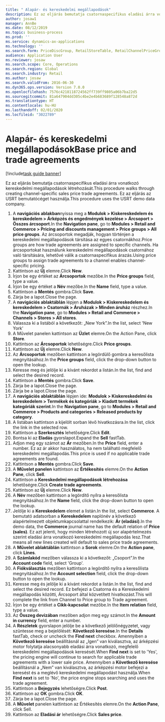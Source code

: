 ```yaml
---
title: " Alapár- és kereskedelmi megállapodások"
description: Ez az eljárás bemutatja csatornaspecifikus eladási árra vonatkozó kereskedelmi megállapodások létrehozását.
author: josaw1
manager: AnnBe
ms.date: 08/12/2019
ms.topic: business-process
ms.prod: ''
ms.service: dynamics-ax-applications
ms.technology: ''
ms.search.form: PriceDiscGroup, RetailStoreTable, RetailChannelPriceGroup, EcoResProductDetailsExtended, PriceDiscAdmTable, PriceDiscAdm
audience: Application User
ms.reviewer: josaw
ms.search.scope: Core, Operations
ms.search.region: Global
ms.search.industry: Retail
ms.author: josaw
ms.search.validFrom: 2016-06-30
ms.dyn365.ops.version: Version 7.0.0
ms.openlocfilehash: 7576c4218118724562ff739ff9805a06b7ba22d5
ms.sourcegitcommit: 81a647904dd305c4be2e4b683689f128548a872d
ms.translationtype: HT
ms.contentlocale: hu-HU
ms.lasthandoff: 02/01/2020
ms.locfileid: "3022789"
---
```

# <a name="base-price-and-trade-agreements"></a><span data-ttu-id="99c6d-103"> Alapár- és kereskedelmi megállapodások</span><span class="sxs-lookup"><span data-stu-id="99c6d-103">Base price and trade agreements</span></span>

[!include[task guide banner](../includes/task-guide-banner.md)]

<span data-ttu-id="99c6d-104">Ez az eljárás bemutatja csatornaspecifikus eladási árra vonatkozó kereskedelmi megállapodások létrehozását.</span><span class="sxs-lookup"><span data-stu-id="99c6d-104">This procedure walks through creating channel-specific sales price trade agreements.</span></span> <span data-ttu-id="99c6d-105">Ez az eljárás az USRT bemutatócéget használja.</span><span class="sxs-lookup"><span data-stu-id="99c6d-105">This procedure uses the USRT demo data company.</span></span>

1. <span data-ttu-id="99c6d-106">A **navigációs ablakban**nyissa meg a **Modulok > Kiskereskedelem és kereskedelem > Árképzés és engedmények kezelése > Árcsoport > Összes árcsoport**.</span><span class="sxs-lookup"><span data-stu-id="99c6d-106">In the **Navigation pane**, go to **Modules > Retail and Commerce > Pricing and discounts management > Price groups > All price groups**.</span></span> <span data-ttu-id="99c6d-107">Az árcsoportok megadják, hogyan történjen a kereskedelmi megállapodások társítása az egyes csatornákhoz.</span><span class="sxs-lookup"><span data-stu-id="99c6d-107">Price groups are how trade agreements are assigned to specific channels.</span></span> <span data-ttu-id="99c6d-108">Ha árcsoportokat használunk kereskedelmi megállapodások csatornához való társítására, lehetővé válik a csatornaspecifikus árazás.</span><span class="sxs-lookup"><span data-stu-id="99c6d-108">Using price groups to assign trade agreements to a channel enables channel-specific pricing.</span></span>  
2. <span data-ttu-id="99c6d-109">Kattintson az **Új** elemre.</span><span class="sxs-lookup"><span data-stu-id="99c6d-109">Click **New**.</span></span>
3. <span data-ttu-id="99c6d-110">Írjon be egy értéket az **Árcsoportok** mezőbe.</span><span class="sxs-lookup"><span data-stu-id="99c6d-110">In the **Price groups** field, type a value.</span></span>
4. <span data-ttu-id="99c6d-111">Írjon be egy értéket a **Név** mezőbe.</span><span class="sxs-lookup"><span data-stu-id="99c6d-111">In the **Name** field, type a value.</span></span>
5. <span data-ttu-id="99c6d-112">Kattintson a **Mentés** gombra.</span><span class="sxs-lookup"><span data-stu-id="99c6d-112">Click **Save**.</span></span>
6. <span data-ttu-id="99c6d-113">Zárja be a lapot.</span><span class="sxs-lookup"><span data-stu-id="99c6d-113">Close the page.</span></span>
7. <span data-ttu-id="99c6d-114">A **navigációs ablaktáblán** lépjen a **Modulok > Kiskereskedelem és kereskedelem > Csatornák > Áruházak > Minden áruház** részhez.</span><span class="sxs-lookup"><span data-stu-id="99c6d-114">In the **Navigation pane**, go to **Modules > Retail and Commerce > Channels > Stores > All stores**.</span></span>
8. <span data-ttu-id="99c6d-115">Válassza ki a listából a következőt: „New York”.</span><span class="sxs-lookup"><span data-stu-id="99c6d-115">In the list, select 'New York'</span></span>
9. <span data-ttu-id="99c6d-116">A Művelet panelen kattintson az **Üzlet** elemre.</span><span class="sxs-lookup"><span data-stu-id="99c6d-116">On the Action Pane, click **Store**.</span></span>
10. <span data-ttu-id="99c6d-117">Kattintson az **Árcsoportok** lehetőségre.</span><span class="sxs-lookup"><span data-stu-id="99c6d-117">Click **Price groups**.</span></span>
11. <span data-ttu-id="99c6d-118">Kattintson az **Új** elemre.</span><span class="sxs-lookup"><span data-stu-id="99c6d-118">Click **New**.</span></span>
12. <span data-ttu-id="99c6d-119">Az **Árcsoportok** mezőben kattintson a legördülő gombra a keresőlista megnyitásához.</span><span class="sxs-lookup"><span data-stu-id="99c6d-119">In the **Price groups** field, click the drop-down button to open the lookup.</span></span>
13. <span data-ttu-id="99c6d-120">Keresse meg és jelölje ki a kívánt rekordot a listán.</span><span class="sxs-lookup"><span data-stu-id="99c6d-120">In the list, find and select the desired record.</span></span>
14. <span data-ttu-id="99c6d-121">Kattintson a **Mentés** gombra.</span><span class="sxs-lookup"><span data-stu-id="99c6d-121">Click **Save**.</span></span>
15. <span data-ttu-id="99c6d-122">Zárja be a lapot.</span><span class="sxs-lookup"><span data-stu-id="99c6d-122">Close the page.</span></span>
16. <span data-ttu-id="99c6d-123">Zárja be a lapot.</span><span class="sxs-lookup"><span data-stu-id="99c6d-123">Close the page.</span></span>
17. <span data-ttu-id="99c6d-124">A **navigációs ablaktáblán** lépjen ide: **Modulok > Kiskereskedelmi és kereskedelem > Termékek és kategóriák > Kiadott termékek kategóriák szerint**.</span><span class="sxs-lookup"><span data-stu-id="99c6d-124">In the **Navigation pane**, go to **Modules > Retail and Commerce > Products and categories > Released products by category**.</span></span>
18. <span data-ttu-id="99c6d-125">A listában kattintson a kijelölt sorban lévő hivatkozásra.</span><span class="sxs-lookup"><span data-stu-id="99c6d-125">In the list, click the link in the selected row.</span></span>
19. <span data-ttu-id="99c6d-126">Kattintson a **Szerkesztés** lehetőségre.</span><span class="sxs-lookup"><span data-stu-id="99c6d-126">Click **Edit**.</span></span>
20. <span data-ttu-id="99c6d-127">Bontsa ki az **Eladás** gyorslapot.</span><span class="sxs-lookup"><span data-stu-id="99c6d-127">Expand the **Sell** fastTab.</span></span>
21. <span data-ttu-id="99c6d-128">Adjon meg egy számot az **Ár** mezőben.</span><span class="sxs-lookup"><span data-stu-id="99c6d-128">In the **Price** field, enter a number.</span></span> <span data-ttu-id="99c6d-129">Ez az ár akkor használatos, ha nem található megfelelő kereskedelmi megállapodás.</span><span class="sxs-lookup"><span data-stu-id="99c6d-129">This price is used if no applicable trade agreements are found.</span></span>  
22. <span data-ttu-id="99c6d-130">Kattintson a **Mentés** gombra.</span><span class="sxs-lookup"><span data-stu-id="99c6d-130">Click **Save**.</span></span>
23. <span data-ttu-id="99c6d-131">A **Művelet panelen** kattintson az **Értékesítés** elemre.</span><span class="sxs-lookup"><span data-stu-id="99c6d-131">On the **Action Pane**, click **Sell**.</span></span>
24. <span data-ttu-id="99c6d-132">Kattintson a **Kereskedelmi megállapodások létrehozása** lehetőségre.</span><span class="sxs-lookup"><span data-stu-id="99c6d-132">Click **Create trade agreements**.</span></span>
25. <span data-ttu-id="99c6d-133">Kattintson az **Új** elemre.</span><span class="sxs-lookup"><span data-stu-id="99c6d-133">Click **New**.</span></span>
26. <span data-ttu-id="99c6d-134">A **Név** mezőben kattintson a legördítő nyílra a keresőlista megnyitásához.</span><span class="sxs-lookup"><span data-stu-id="99c6d-134">In the **Name** field, click the drop-down button to open the lookup.</span></span>
27. <span data-ttu-id="99c6d-135">Jelölje ki a **Kereskedelem** elemet a listán.</span><span class="sxs-lookup"><span data-stu-id="99c6d-135">In the list, select **Commerce**.</span></span> <span data-ttu-id="99c6d-136">A bemutató adatsorban a **Kereskedelem** naplónév a következő alapértelmezett objektumkapcsolattal rendelkezik: **Ár (eladási)**.</span><span class="sxs-lookup"><span data-stu-id="99c6d-136">In the demo data, the **Commerce** journal name has the default relation of **Price (sales)**.</span></span> <span data-ttu-id="99c6d-137">Ez azt jelenti, hogy minden létrehozott új sor alapértelmezés szerint eladási árra vonatkozó kereskedelmi megállapodás lesz.</span><span class="sxs-lookup"><span data-stu-id="99c6d-137">That means all new lines created will default to sales price trade agreements.</span></span>  
28. <span data-ttu-id="99c6d-138">A **Művelet ablaktáblán** kattintson a **Sorok** elemre.</span><span class="sxs-lookup"><span data-stu-id="99c6d-138">On the **Action pane**, click **Lines**.</span></span>
29. <span data-ttu-id="99c6d-139">A **Számlakód** mezőben válassza ki a következőt: „Csoport”.</span><span class="sxs-lookup"><span data-stu-id="99c6d-139">In the **Account code** field, select 'Group'.</span></span>
30. <span data-ttu-id="99c6d-140">A **Fiókválasztás** mezőben kattintson a legördítő nyílra a keresőlista megnyitásához.</span><span class="sxs-lookup"><span data-stu-id="99c6d-140">In the **Account selection** field, click the drop-down button to open the lookup.</span></span>
31. <span data-ttu-id="99c6d-141">Keresse meg és jelölje ki a kívánt rekordot a listán.</span><span class="sxs-lookup"><span data-stu-id="99c6d-141">In the list, find and select the desired record.</span></span> <span data-ttu-id="99c6d-142">Ez befejezi a Csatorna és a Kereskedelmi megállapodás közötti, Árcsoport által közvetített hivatkozást.</span><span class="sxs-lookup"><span data-stu-id="99c6d-142">This will complete the link from Channel to Price group to Trade agreement.</span></span>  
32. <span data-ttu-id="99c6d-143">Írjon be egy értéket a **Cikk-kapcsolat** mezőbe.</span><span class="sxs-lookup"><span data-stu-id="99c6d-143">In the **Item relation** field, type a value.</span></span>
33. <span data-ttu-id="99c6d-144">Az **Összeg devizában** mezőben adjon meg egy számot.</span><span class="sxs-lookup"><span data-stu-id="99c6d-144">In the **Amount in currency** field, enter a number.</span></span>
34. <span data-ttu-id="99c6d-145">A **Részletek** gyorslapon jelölje be a következő jelölőnégyzetet, vagy szüntesse meg a bejelölését: **Következő keresése**.</span><span class="sxs-lookup"><span data-stu-id="99c6d-145">In the **Details** fastTab, check or uncheck the **Find next** checkbox.</span></span> <span data-ttu-id="99c6d-146">Amennyiben a **Következő keresése** beállításnál az „Igen” van kiválasztva, az árképzési motor folytatja alacsonyabb eladási árra vonatkozó, megfelelő kereskedelmi megállapodások keresését.</span><span class="sxs-lookup"><span data-stu-id="99c6d-146">When **Find next** is set to 'Yes', the pricing engine will continue to search for applicable trade agreements with a lower sale price.</span></span> <span data-ttu-id="99c6d-147">Amennyiben a **Következő keresése** beállításnál a „Nem” van kiválasztva, az árképzési motor befejezi a keresést és a meglévő kereskedelmi megállapodást használja.</span><span class="sxs-lookup"><span data-stu-id="99c6d-147">When **Find next** is set to 'No', the price engine stops searching and uses the trade agreement.</span></span>  
35. <span data-ttu-id="99c6d-148">Kattintson a **Bejegyzés** lehetőségre.</span><span class="sxs-lookup"><span data-stu-id="99c6d-148">Click **Post**.</span></span>
36. <span data-ttu-id="99c6d-149">Kattintson az **OK** gombra.</span><span class="sxs-lookup"><span data-stu-id="99c6d-149">Click **OK**.</span></span>
37. <span data-ttu-id="99c6d-150">Zárja be a lapot.</span><span class="sxs-lookup"><span data-stu-id="99c6d-150">Close the page.</span></span>
38. <span data-ttu-id="99c6d-151">A **Művelet** panelen kattintson az Értékesítés elemre.</span><span class="sxs-lookup"><span data-stu-id="99c6d-151">On the **Action Pane**, click Sell.</span></span>
39. <span data-ttu-id="99c6d-152">Kattintson az **Eladási ár** lehetőségre.</span><span class="sxs-lookup"><span data-stu-id="99c6d-152">Click **Sales price**.</span></span>


